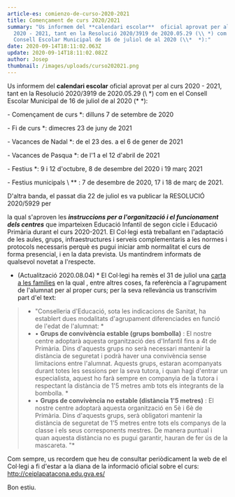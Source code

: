 ```yaml
---
article-es: comienzo-de-curso-2020-2021
title: Començament de curs 2020/2021
summary: "Us informem del **calendari escolar**  oficial aprovat per al curs
  2020 - 2021, tant en la Resolució 2020/3919 de 2020.05.29 (\\ *) com en el
  Consell Escolar Municipal de 16 de juliol de al 2020 (\\*  *):"
date: 2020-09-14T18:11:02.063Z
update: 2020-09-14T18:11:02.082Z
author: Josep
thumbnail: /images/uploads/curso202021.png
---
```

Us informem del **calendari escolar**  oficial aprovat per al curs 2020 - 2021, tant en la Resolució 2020/3919 de 2020.05.29 (\ *) com en el Consell Escolar Municipal de 16 de juliol de al 2020 (\*  *):

\- Començament de curs *: dilluns 7 de setembre de 2020

\- Fi de curs *: dimecres 23 de juny de 2021

\- Vacances de Nadal *: de el 23 des. a el 6 de gener de 2021

\- Vacances de Pasqua *: de l'1 a el 12 d'abril de 2021

\- Festius *: 9 i 12 d'octubre, 8 de desembre del 2020 i 19 març 2021

\- Festius municipals \  *\* : 7 de desembre de 2020, 17 i 18 de març de 2021.

D'altra banda, el passat dia 22 de juliol es va publicar la RESOLUCIÓ 2020/5929 per

la qual s'aproven les  ***instruccions per a l'organització i el funcionament dels centres***  que imparteixen Educació Infantil de segon cicle i Educació Primària durant el curs 2020-2021. El Col·legi està treballant en l'adaptació de les aules, grups, infraestructures i serveis complementaris a les normes i protocols necessaris perquè es pugui iniciar amb normalitat el curs de forma presencial, i en la data prevista. Us mantindrem informats de qualsevol novetat a l'respecte.

* (Actualització 2020.08.04) * El Col·legi ha remès el 31 de juliol una [carta a les famílies](http://ceiplapatacona.edu.gva.es/carta-a-las-familias/) en la qual , entre altres coses, fa referència a l'agrupament de l'alumnat per al proper curs; per la seva rellevància us transcrivim part d'el text:

> * "Conselleria d'Educació, sota les indicacions de Sanitat, ha establert dues modalitats d'agrupament diferenciades en funció de l'edat de l'alumnat: *
> * •  **Grups de convivència estable (grups bombolla)** : El nostre centre adoptarà aquesta organització des d'Infantil fins a 4t de Primària. Dins d'aquests grups no serà necessari mantenir la distància de seguretat i podrà haver una convivència sense limitacions entre l'alumnat. Aquests grups, estaran acompanyats durant totes les sessions per la seva tutora, i quan hagi d'entrar un especialista, aquest ho farà sempre en companyia de la tutora i respectant la distància de 1'5 metres amb tots els integrants de la bombolla. *
> * •  **Grups de convivència no estable (distància 1'5 metres)** : El nostre centre adoptarà aquesta organització en 5è i 6è de Primària. Dins d'aquests grups, serà obligatori mantenir la distància de seguretat de 1'5 metres entre tots els companys de la classe i els seus corresponents mestres. De manera puntual i quan aquesta distància no es pugui garantir, hauran de fer ús de la mascareta. "*

Com sempre, us recordem que heu de consultar periòdicament la web de el Col·legi a fi d'estar a la diana de la informació oficial sobre el curs: <http://ceiplapatacona.edu.gva.es/>

Bon estiu.